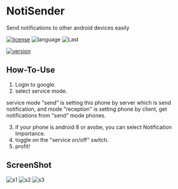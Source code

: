 # NotiSender
Send notifications to other android devices easily 

[![license](https://img.shields.io/badge/License-LGPL--3.0-green.svg?logo=gnu)](https://www.gnu.org/licenses/lgpl-3.0.html)
![language](https://img.shields.io/badge/Language-Java-green?logo=java) 
![Last](https://img.shields.io/github/last-commit/choiman1559/NotiSender)


[![version](https://encrypted-tbn0.gstatic.com/images?q=tbn%3AANd9GcQKUUtefY6l9YGHF0GmQAijrUAUueZcJqwGIA&usqp=CAU)](https://play.google.com/store/apps/details?id=com.noti.sender)

## How-To-Use 

 1. Login to google.
 2. select service mode.
 
service mode "send" is setting this phone by server which is send notification,
and mode "reception" is setting phone by client, get notifications from "send" mode phones.

 3. if your phone is android 8 or avobe, you can select Notification Importance. 
 4. toggle on the "service on/off" switch.
 5. profit!
 
 ## ScreenShot
 ![s1](https://lh3.googleusercontent.com/TPVKQi_4pAbn-yVJvu7wPxY7TvX2DsasbaUrKKnm9mXXbut3ulsFF33ojA3c-40Tlg=w720-h310)
 ![s2](https://lh3.googleusercontent.com/o3JVjpFIbYtBDnAu3ixJXTy_rtA5Tfvzm26-566zFw8W6_K3HkNyCAuowL0abONGuLU=w720-h310)
 ![s3](https://lh3.googleusercontent.com/ea-iLgUGkDZe2y6XzTBmp4tGsovZLFEE-eScWq_1NONNZ2VhFs9DA1wsTvT9CvnrRG_9=w720-h310)

